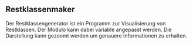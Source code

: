 Restklassenmaker
----------------

Der Restklassengenerator ist ein Programm zur Visualisierung von Restklassen.
Der Modulo kann dabei variable angepasst werden.
Die Darstellung kann gezoomt werden um genauere Informationen zu erhalten.
